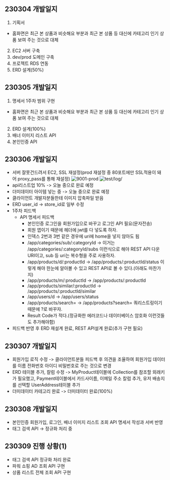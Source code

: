 ## 230304 개발일지
1. 기획서
  + 홈화면은 최근 본 상품과 비슷해요 부분과 최근 본 상품 등 대신에 카테고리 인기 상품 보여 주는 것으로 대체
2. EC2 서버 구축
3. dev/prod 도메인 구축
4. 프로젝트 RDS 연동
5. ERD 설계(50%)

## 230305 개발일지
1. 명세서 1주차 범위 구현
  + 홈화면은 최근 본 상품과 비슷해요 부분과 최근 본 상품 등 대신에 카테고리 인기 상품 보여 주는 것으로 대체
2. ERD 설계(100%)
3. 배너 이미지 리스트 API
4. 본인인증 API


## 230306 개발일지
* 서버 잘못건드려서 EC2, SSL 재설정(prod 재설정 중 80포트에만 SSL적용이 돼어 proxy_pass를 통해 재설정)
![9001-prod](https://user-images.githubusercontent.com/84388081/222973065-ce022b1d-c8da-4edc-bcd1-9e6021701023.png)
![test/log/](https://user-images.githubusercontent.com/84388081/222973151-a6be3cfe-bb3d-4362-aeb8-f62bdef9a185.png)
* api리스트업 10% -> 오늘 중으로 완료 예정
* 더미데이터 아이템 넣는 중 -> 오늘 중으로 완료 예정
* 클라이언트 개발자분들한테 이미지 압축파일 받음
* ERD user_id -> store_id로 일부 수정
* 1주차 피드백
  + API 명세서 피드백
    - 본인인증 로그인을 회원가입으로 바꾸고 로그인 API 필요(문자전송)
    - 회원 앱이기 때문에 헤더에 jwt를 다 넣도록 하자.
    - 인덱스 2번과 3번 같은 경우에 uri에 home을 넣지 않아도 됨
    - /app/categories/sub/:categoryId -> 이거는 /app/categories/:categoryId/subs 이런식으로 해야 REST API 다운 URI이고, sub 등 uri는 복수형을 주로 사용하자.
    - /app/products/d/:productId -> /app/products/:productId/status 이렇게 해야 한눈에 알아볼 수 있고 REST API로 볼 수 있다.(아래도 마찬가지)
    - /app/products/m/:productId -> /app/products/:productId
    - /app/products/similar/:productId -> /app/products/:productId/similar
    - /app/users/d -> /app/users/status
    - /app/products/search= -> /app/products?search= 쿼리스트링이기 때문에 ?로 바꾸자.
    - Result Code가 적다.(정규화한 에러코드나 데이터베이스 암호화 이런것들도 추가해야함)
* 피드백 반영 후 ERD 재설계 완료, REST API설계 완료(추가 구현 필요)

## 230307 개발일지
* 회원가입 로직 수정 -> 클라이언트분들 피드백 후 의견을 조율하여 회원가입 데이터를 이름 전화번호 아이디 비밀번호로 주는 것으로 변경
* ERD 테이블 추가, 칼럼 수정 -> MyProduct테이블에 Collection를 참조할 외래키가 필요했고, Payment테이블에서 카드사이름, 이메일 주소 칼럼 추가, 유저 배송지를 선택할 UserAddress테이블 추가
* 더미데이터 카테고리 완료 -> 더미데이터 완료(100%)

## 230308 개발일지
* 본인인증 회원가입, 로그인, 배너 이미지 리스트 조회 API 명세서 작성과 서버 반영
* 태그 검색 API -> 정규화 처리 중

## 230309 진행 상황(1)
* 태그 검색 API 정규화 처리 완료
* 파워 쇼핑 AD 조회 API 구현
* 상품 리스트 전체 조회 API 구현
